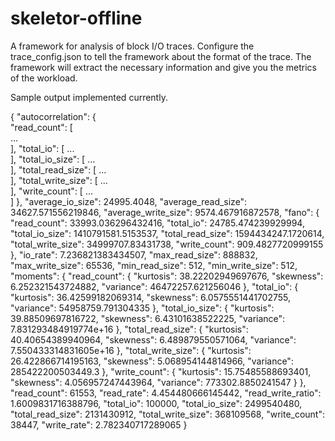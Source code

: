# skeletor-offline

A framework for analysis of block I/O traces. Configure the trace_config.json to tell the framework about the format of the trace. The framework will extract the necessary information and give you the metrics of the workload. 

Sample output implemented currently. 

{
    "autocorrelation": {  
        "read_count": [  
        	...  
        ],
        "total_io": [
        	...  
        ],
        "total_io_size": [
        	...  
        ],
        "total_read_size": [
        	...  
        ],
        "total_write_size": [
        	...  
        ],
        "write_count": [
        	...  
        ]
    },
    "average_io_size": 24995.4048,
    "average_read_size": 34627.571556219846,
    "average_write_size": 9574.467916872578,
    "fano": {
        "read_count": 33993.036296432416,
        "total_io": 24785.474239929994,
        "total_io_size": 1410791581.5153537,
        "total_read_size": 1594434247.1720614,
        "total_write_size": 34999707.83431738,
        "write_count": 909.4827720999155
    },
    "io_rate": 7.236821383434507,
    "max_read_size": 888832,
    "max_write_size": 65536,
    "min_read_size": 512,
    "min_write_size": 512,
    "moments": {
        "read_count": {
            "kurtosis": 38.22202949697676,
            "skewness": 6.252321543724882,
            "variance": 46472257.621256046
        },
        "total_io": {
            "kurtosis": 36.42599182069314,
            "skewness": 6.0575551441702755,
            "variance": 54958759.791304335
        },
        "total_io_size": {
            "kurtosis": 39.88509697816722,
            "skewness": 6.43101638522225,
            "variance": 7.831293484919774e+16
        },
        "total_read_size": {
            "kurtosis": 40.40654389940964,
            "skewness": 6.489879550571064,
            "variance": 7.550433314831605e+16
        },
        "total_write_size": {
            "kurtosis": 26.422866714195163,
            "skewness": 5.068954144814966,
            "variance": 285422200503449.3
        },
        "write_count": {
            "kurtosis": 15.75485588693401,
            "skewness": 4.056957247443964,
            "variance": 773302.8850241547
        }
    },
    "read_count": 61553,
    "read_rate": 4.454480666145442,
    "read_write_ratio": 1.6009831716388796,
    "total_io": 100000,
    "total_io_size": 2499540480,
    "total_read_size": 2131430912,
    "total_write_size": 368109568,
    "write_count": 38447,
    "write_rate": 2.782340717289065
}
